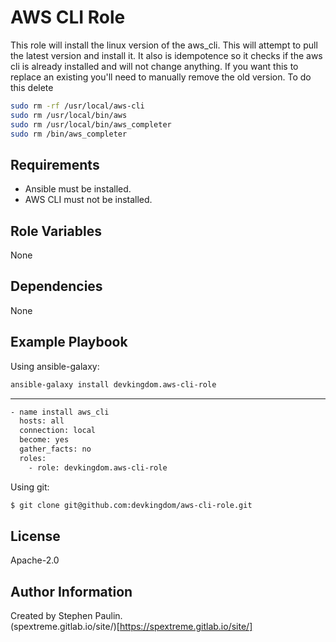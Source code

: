 AWS CLI Role
=========

This role will install the linux version of the aws_cli.   This will attempt to pull the latest version and install it.  It also is idempotence so it checks if the aws cli is already installed and will not change anything.   If you want this to replace an existing you'll need to manually remove the old version.  To do this delete

```bash
sudo rm -rf /usr/local/aws-cli
sudo rm /usr/local/bin/aws
sudo rm /usr/local/bin/aws_completer
sudo rm /bin/aws_completer
```

Requirements
------------

- Ansible must be installed.
- AWS CLI must not be installed.

Role Variables
--------------

None

Dependencies
------------

None

Example Playbook
----------------

Using ansible-galaxy:

```bash
ansible-galaxy install devkingdom.aws-cli-role
```

---
```bash
- name install aws_cli
  hosts: all
  connection: local
  become: yes
  gather_facts: no
  roles:
    - role: devkingdom.aws-cli-role
```

Using git:

```bash
$ git clone git@github.com:devkingdom/aws-cli-role.git
```


License
-------

Apache-2.0

Author Information
------------------

Created by Stephen Paulin.   
(spextreme.gitlab.io/site/)[https://spextreme.gitlab.io/site/]

